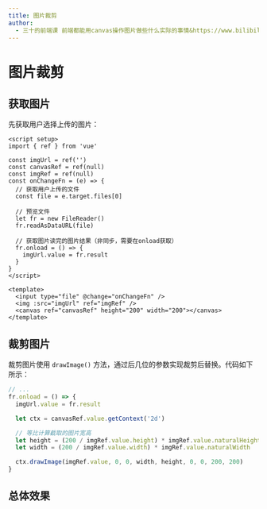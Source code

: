 ```yaml
---
title: 图片裁剪
author:
  - 三十的前端课 前端都能用canvas操作图片做些什么实际的事情&https://www.bilibili.com/video/BV1vu4y1f7Sq
---
```


# 图片裁剪

## 获取图片

先获取用户选择上传的图片：

```vue
<script setup>
import { ref } from 'vue'

const imgUrl = ref('')
const canvasRef = ref(null)
const imgRef = ref(null)
const onChangeFn = (e) => {
  // 获取用户上传的文件
  const file = e.target.files[0]

  // 预览文件
  let fr = new FileReader()
  fr.readAsDataURL(file)

  // 获取图片读完的图片结果（非同步，需要在onload获取）
  fr.onload = () => {
    imgUrl.value = fr.result
  }
}
</script>

<template>
  <input type="file" @change="onChangeFn" />
  <img :src="imgUrl" ref="imgRef" />
  <canvas ref="canvasRef" height="200" width="200"></canvas>
</template>
```

## 裁剪图片

裁剪图片使用 `drawImage()` 方法，通过后几位的参数实现裁剪后替换。代码如下所示：

```js
// ...
fr.onload = () => {
  imgUrl.value = fr.result

  let ctx = canvasRef.value.getContext('2d')

  // 等比计算截取的图片宽高
  let height = (200 / imgRef.value.height) * imgRef.value.naturalHeight
  let width = (200 / imgRef.value.width) * imgRef.value.naturalWidth

  ctx.drawImage(imgRef.value, 0, 0, width, height, 0, 0, 200, 200)
}
```

## 总体效果

<myIframe url="https://duyidao.github.io/blogweb/#/info/canvas/tailor" />
